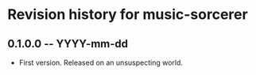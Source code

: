 # Revision history for music-sorcerer

## 0.1.0.0 -- YYYY-mm-dd

* First version. Released on an unsuspecting world.
